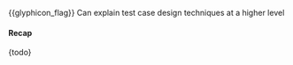 <span id="prereqs"></span>

<span id="outcomes">{{glyphicon_flag}} Can explain test case design techniques at a higher level</span>

<div id="title">

#### Recap

</div>

<div id="body">

{todo}

</div>

<div id="extras">
</div>